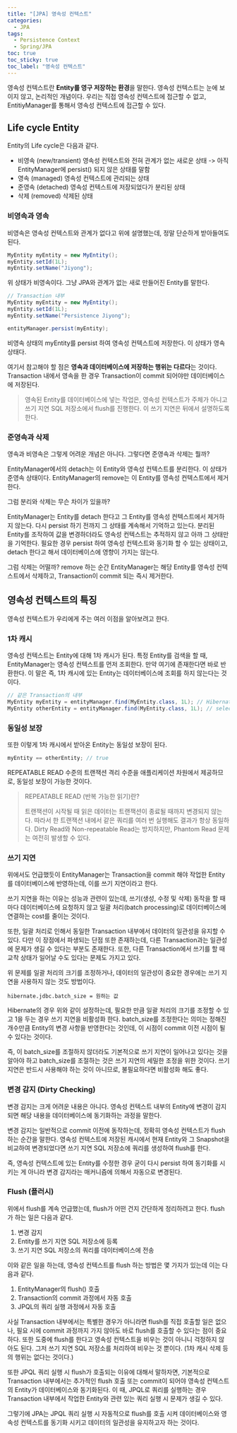 ```yaml
---
title: "[JPA] 영속성 컨텍스트"
categories:
  - JPA
tags:
  - Persistence Context
  - Spring/JPA
toc: true
toc_sticky: true
toc_label: "영속성 컨텍스트"
---
```


영속성 컨텍스트란 **Entity를 영구 저장하는 환경**을 말한다. 영속성 컨텍스트는 눈에 보이지 않고, 논리적인 개념이다. 우리는 직접 영속성 컨텍스트에 접근할 수 없고, EntitiyManager를 통해서 영속성 컨텍스트에 접근할 수 있다. 

## Life cycle Entity

Entity의 Life cycle은 다음과 같다.

- 비영속 (new/transient)
	영속성 컨텍스트와 전혀 관계가 없는 새로운 상태
	-> 아직 EntityManager에 persist() 되지 않은 상태를 말함
- 영속 (managed)
	영속성 컨텍스트에 관리되는 상태
- 준영속 (detached)
	영속성 컨텍스트에 저장되었다가 분리된 상태
- 삭제 (removed)
	삭제된 상태

### 비영속과 영속

비영속은 영속성 컨텍스트와 관계가 없다고 위에 설명했는데, 정말 단순하게 받아들여도 된다.

```java
MyEntity myEntity = new MyEntity();
myEntity.setId(1L);
myEntity.setName("Jiyong");
```

위 상태가 비영속이다. 그냥 JPA와 관계가 없는 새로 만들어진 Entity를 말한다.

```java
// Transaction 내부
MyEntity myEntity = new MyEntity();
myEntity.setId(1L);
myEntity.setName("Persistence Jiyong");

entityManager.persist(myEntity);
```

비영속 상태의 myEntity를 persist 하여 영속성 컨텍스트에 저장한다. 이 상태가 영속 상태다.

여기서 참고해야 할 점은 **영속과 데이터베이스에 저장하는 행위는 다르다**는 것이다. Transaction 내에서 영속을 한 경우 Transaction이 commit 되어야만 데이터베이스에 저장된다.

> 영속된 Entity를 데이터베이스에 넣는 작업은, 영속성 컨텍스트가 주체가 아니고 쓰기 지연 SQL 저장소에서 flush를 진행한다. 이 쓰기 지연은 뒤에서 설명하도록 한다.

### 준영속과 삭제

영속과 비영속은 그렇게 어려운 개념은 아니다. 그렇다면 준영속과 삭제는 뭘까?

EntityManager에서의 detach는 이 Entity와 영속성 컨텍스트를 분리한다. 이 상태가 준영속 상태이다. EntityManager의 remove는 이 Entity를 영속성 컨텍스트에서 제거한다. 

그럼 분리와 삭제는 무슨 차이가 있을까? 

EntityManager는 Entity를 detach 한다고 그 Entity를 영속성 컨텍스트에서 제거하지 않는다. 다시 persist 하기 전까지 그 상태를 계속해서 기억하고 있는다. 분리된 Entity를 조작하여 값을 변경하더라도 영속성 컨텍스트는 추적하지 않고 아까 그 상태만을 기억한다. 필요한 경우 persist 하여 영속성 컨텍스트와 동기화 할 수 있는 상태이고, detach 한다고 해서 데이터베이스에 영향이 가지는 않는다.

그럼 삭제는 어떨까? remove 하는 순간 EntityManager는 해당 Entity를 영속성 컨텍스트에서 삭제하고, Transaction이 commit 되는 즉시 제거한다. 

## 영속성 컨텍스트의 특징

영속성 컨텍스트가 우리에게 주는 여러 이점을 알아보려고 한다.

### 1차 캐시

영속성 컨텍스트는 Entity에 대해 1차 캐시가 된다. 특정 Entity를 검색을 할 때, EntityManager는 영속성 컨텍스트를 먼저 조회한다. 만약 여기에 존재한다면 바로 반환한다. 이 말은 즉, 1차 캐시에 있는 Entity는 데이터베이스에 조회를 하지 않는다는 것이다.

```java
// 같은 Transaction의 내부
MyEntity myEntity = entityManager.find(MyEntity.class, 1L); // Hibernate가 select 조회
MyEntity otherEntity = entityManager.find(MyEntity.class, 1L); // select 조회 없음
```

### 동일성 보장

또한 이렇게 1차 캐시에서 받아온 Entity는 동일성 보장이 된다.

```java
myEntity == otherEntity; // true
```

REPEATABLE READ 수준의 트랜잭션 격리 수준을 애플리케이션 차원에서 제공하므로, 동일성 보장이 가능한 것이다.

> REPEATABLE READ (반복 가능한 읽기)란?
>
> 트랜잭션이 시작될 때 읽은 데이터는 트랜잭션이 종료될 때까지 변경되지 않는다. 따라서 한 트랜잭션 내에서 같은 쿼리를 여러 번 실행해도 결과가 항상 동일하다. 
> Dirty Read와 Non-repeatable Read는 방지하지만, Phantom Read 문제는 여전히 발생할 수 있다.


### 쓰기 지연

위에서도 언급했듯이 EntityManager는 Transaction을 commit 해야 작업한 Entity를 데이터베이스에 반영하는데, 이를 쓰기 지연이라고 한다. 

쓰기 지연을 하는 이유는 성능과 관련이 있는데, 쓰기(생성, 수정 및 삭제) 동작을 할 때마다 데이터베이스에 요청하지 않고 일괄 처리(batch processing)로 데이터베이스에 연결하는 cost를 줄이는 것이다. 

또한, 일괄 처리로 인해서 동일한 Transaction 내부에서 데이터의 일관성을 유지할 수 있다. 다만 이 장점에서 파생되는 단점 또한 존재하는데, 다른 Transaction과는 일관성에 문제가 생길 수 있다는 부분도 존재한다. 또한, 다른 Transaction에서 쓰기를 할 때 교착 상태가 일어날 수도 있다는 문제도 가지고 있다. 

위 문제를 일괄 처리의 크기를 조정하거나, 데이터의 일관성이 중요한 경우에는 쓰기 지연을 사용하지 않는 것도 방법이다. 

```
hibernate.jdbc.batch_size = 원하는 값
```

Hibernate의 경우 위와 같이 설정하는데, 필요한 만큼 일괄 처리의 크기를 조정할 수 있고 1을 두는 경우 쓰기 지연을 비활성화 한다. batch_size를 조정한다는 의미는 정해진 개수만큼 Entity의 변경 사항을 반영한다는 것인데, 이 시점이 commit 이전 시점이 될 수 있다는 것이다. 

즉, 이 batch_size를 조절하지 않더라도 기본적으로 쓰기 지연이 일어나고 있다는 것을 알아야 하고 batch_size를 조절하는 것은 쓰기 지연의 세밀한 조정을 위한 것이다. 쓰기 지연은 반드시 사용해야 하는 것이 아니므로, 불필요하다면 비활성화 해도 좋다.

### 변경 감지 (Dirty Checking)

변경 감지는 크게 어려운 내용은 아니다. 영속성 컨텍스트 내부의 Entity에 변경이 감지되면 해당 내용을 데이터베이스에 동기화하는 과정을 말한다. 

변경 감지는 일반적으로 commit 이전에 동작하는데, 정확히 영속성 컨텍스트가 flush 하는 순간을 말한다. 영속성 컨텍스트에 저장된 캐시에서 현재 Entity와 그 Snapshot을 비교하여 변경되었다면 쓰기 지연 SQL 저장소에 쿼리를 생성하여 flush를 한다. 

즉, 영속성 컨텍스트에 있는 Entity를 수정한 경우 굳이 다시 persist 하여 동기화를 시키는 게 아니라 변경 감지라는 매커니즘에 의해서 자동으로 변경된다.


### Flush (플러시)

위에서 flush를 계속 언급했는데, flush가 어떤 건지 간단하게 정리하려고 한다. flush가 하는 일은 다음과 같다.

1. 변경 감지
2. Entity를 쓰기 지연 SQL 저장소에 등록
3. 쓰기 지연 SQL 저장소의 쿼리를 데이터베이스에 전송

이와 같은 일을 하는데, 영속성 컨텍스트를 flush 하는 방법은 몇 가지가 있는데 이는 다음과 같다.

1. EntityManager의 flush() 호출
2. Transaction의 commit 과정에서 자동 호출
3. JPQL의 쿼리 실행 과정에서 자동 호출

사실 Transaction 내부에서는 특별한 경우가 아니라면 flush를 직접 호출할 일은 없으나, 필요 시에 commit 과정까지 가지 않아도 바로 flush를 호출할 수 있다는 점이 중요하다. 또한 도중에 flush를 한다고 영속성 컨텍스트을 비우는 것이 아니니 걱정하지 않아도 된다. 그저 쓰기 지연 SQL 저장소를 처리하여 비우는 것 뿐이다. (1차 캐시 삭제 등의 행위는 없다는 것이다.)

또한 JPQL 쿼리 실행 시 flush가 호출되는 이유에 대해서 말하자면, 기본적으로 Transaction 내부에서는 추가적인 flush 호출 또는 commit이 되어야 영속성 컨텍스트의 Entity가 데이터베이스와 동기화된다. 이 때, JPQL로 쿼리를 실행하는 경우 Transaction 내부에서 작업한 Entity와 관련 있는 쿼리 실행 시 문제가 생길 수 있다. 

그렇기에 JPA는 JPQL 쿼리 실행 시 자동적으로 flush를 호출 시켜 데이터베이스와 영속성 컨텍스트를 동기화 시키고 데이터의 일관성을 유지하고자 하는 것이다.

